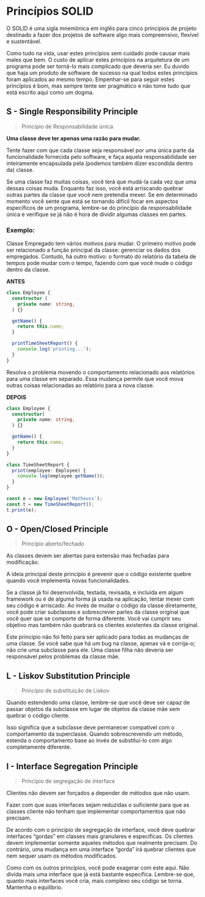 # Princípios SOLID

O SOLID é uma sigla mnemônica em inglês para cinco princípios de projeto destinado a fazer dos projetos de software algo mais compreensivo, flexível e sustentável.

Como tudo na vida, usar estes princípios sem cuidado pode causar mais males que bem. O custo de aplicar estes princípios na arquitetura de um programa pode ser torná-lo mais complicado que deveria ser. Eu duvido que haja um produto de software de sucesso na qual todos estes princípios foram aplicados ao mesmo tempo. Empenhar-se para seguir estes princípios é bom, mas sempre tente ser pragmático e não tome tudo que está escrito aqui como um dogma.

## S - Single Responsibility Principle
> Princípio de Responsabilidade única

**Uma classe deve ter apenas uma razão para mudar.**

Tente fazer com que cada classe seja responsável por uma única parte da funcionalidade fornecida pelo software, e faça aquela responsabilidade ser inteiramente encapsulada pela (podemos também dizer escondida dentro da) classe.

Se uma classe faz muitas coisas, você terá que mudá-la cada vez que uma dessas coisas muda. Enquanto faz isso, você está arriscando quebrar outras partes da classe que você nem pretendia mexer. Se em determinado momento você sente que está se tornando difícil focar em aspectos específicos de um programa, lembre-se do princípio da responsabilidade única e verifique se já não é hora de dividir algumas classes em partes.

### Exemplo:

Classe Empregado tem vários motivos para mudar. O primeiro motivo pode ser relacionado a função principal da classe: gerenciar os dados dos empregados. Contudo, há outro motivo: o formato do relatório da tabela de tempos pode mudar com o tempo, fazendo com que você mude o código dentro da classe.

**ANTES**

```ts
class Employee {
  constructor (
    private name: string,
  ) {}

  getName() {
    return this.name;
  }

  printTimeSheetReport() {
    console.log('printing...');
  }
}
```

Resolva o problema movendo o comportamento relacionado aos relatórios para uma classe em separado. Essa mudança permite que você mova outras coisas relacionadas ao relatório para a nova classe.

**DEPOIS**

```ts
class Employee {
  constructor(
    private name: string,
  ) {}

  getName() {
    return this.name;
  }
}

class TimeSheetReport {
  print(employee: Employee) {
    console.log(employee.getName());
  }
}

const e = new Employee('Matheuss');
const t = new TimeSheetReport();
t.print(e);
```

## O - Open/Closed Principle
> Princípio aberto/fechado

As classes devem ser abertas para extensão mas fechadas para modificação.

A ideia principal deste princípio é prevenir que o código existente quebre quando você implementa novas funcionalidades.

Se a classe já foi desenvolvida, testada, revisada, e incluída em algum framework ou é de alguma forma já usada na aplicação, tentar mexer com seu código é arriscado. Ao invés de mudar o código da classe diretamente, você pode criar subclasses e sobrescrever partes da classe original que você quer que se comporte de forma diferente. Você vai cumprir seu objetivo mas também não quebrará os clientes existentes da classe original.

Este princípio não foi feito para ser aplicado para todas as mudanças de uma classe. Se você sabe que há um bug na classe, apenas vá e corrija-o; não crie uma subclasse para ele. Uma classe filha não deveria ser responsável pelos problemas da classe mãe.

## L - Liskov Substitution Principle
> Princípio de substituição de Liskov

Quando estendendo uma classe, lembre-se que você deve ser capaz de passar objetos da subclasse em lugar de objetos da classe mãe sem quebrar o código cliente.

Isso significa que a subclasse deve permanecer compatível com o comportamento da superclasse. Quando sobrescrevendo um método, estenda o comportamento base ao invés de substituí-lo com algo completamente diferente.

## I - Interface Segregation Principle
> Princípio de segregação de interface

Clientes não devem ser forçados a depender de métodos que não usam.

Fazer com que suas interfaces sejam reduzidas o suficiente para que as classes cliente não tenham que implementar
comportamentos que não precisam.

De acordo com o princípio de segregação de interface, você deve quebrar interfaces “gordas” em classes mais granulares e específicas. Os clientes devem implementar somente aqueles métodos que realmente precisam. Do contrário, uma mudança em uma interface “gorda” irá quebrar clientes que nem sequer usam os métodos modificados.

Como com os outros princípios, você pode exagerar com este aqui. Não divida mais uma interface que já está bastante específica. Lembre-se que, quanto mais interfaces você cria, mais complexo seu código se torna. Mantenha o equilíbrio.